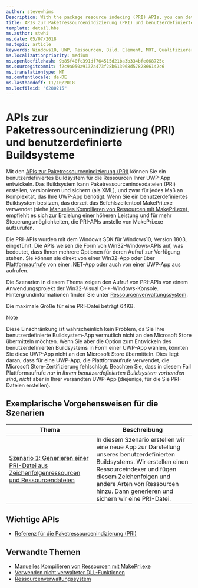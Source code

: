 ```yaml
---
author: stevewhims
Description: With the package resource indexing (PRI) APIs, you can develop a custom build system for your UWP app's resources. The build system will be able to create, version, and dump PRI files to whatever level of complexity your UWP app needs.
title: APIs zur Paketressourcenindizierung (PRI) und benutzerdefinierte Buildsysteme
template: detail.hbs
ms.author: stwhi
ms.date: 05/07/2018
ms.topic: article
keywords: Windows10, UWP, Ressourcen, Bild, Element, MRT, Qualifizierer
ms.localizationpriority: medium
ms.openlocfilehash: 9b85f40fc391df764515d21ba3b334bfe068725c
ms.sourcegitcommit: f2c9a050a9137a473f28b613968d5782866142c6
ms.translationtype: MT
ms.contentlocale: de-DE
ms.lasthandoff: 11/10/2018
ms.locfileid: "6280215"
---
```

# <a name="package-resource-indexing-pri-apis-and-custom-build-systems"></a>APIs zur Paketressourcenindizierung (PRI) und benutzerdefinierte Buildsysteme
Mit den [APIs zur Paketressourcenindizierung (PRI)](https://msdn.microsoft.com/library/windows/desktop/mt845690) können Sie ein benutzerdefiniertes Buildsystem für die Ressourcen Ihrer UWP-App entwickeln. Das Buildsystem kann Paketressourcenindexdateien (PRI) erstellen, versionieren und sichern (als XML), und zwar für jedes Maß an Komplexität, das Ihre UWP-App benötigt. Wenn Sie ein benutzerdefiniertes Buildsystem besitzen, das derzeit das Befehlszeilentool MakePri.exe verwendet (siehe [Manuelles Kompilieren von Ressourcen mit MakePri.exe](makepri-exe-command-options.md)), empfiehlt es sich zur Erzielung einer höheren Leistung und für mehr Steuerungsmöglichkeiten, die PRI-APIs anstelle von MakePri.exe aufzurufen.

Die PRI-APIs wurden mit dem Windows SDK für Windows10, Version 1803, eingeführt. Die APIs weisen die Form von Win32-Windows-APIs auf, was bedeutet, dass Ihnen mehrere Optionen für deren Aufruf zur Verfügung stehen. Sie können sie direkt von einer Win32-App oder über [Plattformaufrufe](/dotnet/framework/interop/consuming-unmanaged-dll-functions?branch=live) von einer .NET-App oder auch von einer UWP-App aus aufrufen.

Die Szenarien in diesem Thema zeigen den Aufruf von PRI-APIs von einem Anwendungsprojekt der Win32-Visual C++-Windows-Konsole. Hintergrundinformationen finden Sie unter [Ressourcenverwaltungssystem](resource-management-system.md).

Die maximale Größe für eine PRI-Datei beträgt 64KB.

> [!NOTE]
> Diese Einschränkung ist wahrscheinlich kein Problem, da Sie Ihre benutzerdefinierte Buildsystem-App vermutlich nicht an den Microsoft Store übermitteln möchten. Wenn Sie aber die Option zum Entwickeln des benutzerdefinierten Buildsystems in Form einer UWP-App wählen, könnten Sie diese UWP-App nicht an den Microsoft Store übermitteln. Dies liegt daran, dass für eine UWP-App, die Plattformaufrufe verwendet, die Microsoft Store-Zertifizierung fehlschlägt. Beachten Sie, dass in diesem Fall Plattformaufrufe *nur in Ihrem benutzerdefinierten Buildsystem vorhanden sind*, *nicht* aber in Ihrer versandten UWP-App (diejenige, für die Sie PRI-Dateien erstellen).

## <a name="scenario-walkthroughs"></a>Exemplarische Vorgehensweisen für die Szenarien
|Thema|Beschreibung|
|-|-|
|[Szenario 1: Generieren einer PRI-Datei aus Zeichenfolgenressourcen und Ressourcendateien](pri-apis-scenario-1.md)|In diesem Szenario erstellen wir eine neue App zur Darstellung unseres benutzerdefinierten Buildsystems. Wir erstellen einen Ressourceindexer und fügen diesem Zeichenfolgen und andere Arten von Ressourcen hinzu. Dann generieren und sichern wir eine PRI-Datei.|

## <a name="important-apis"></a>Wichtige APIs
* [Referenz für die Paketressourcenindizierung (PRI)](https://msdn.microsoft.com/library/windows/desktop/mt845690)

## <a name="related-topics"></a>Verwandte Themen
* [Manuelles Kompilieren von Ressourcen mit MakePri.exe](makepri-exe-command-options.md)
* [Verwenden nicht verwalteter DLL-Funktionen](/dotnet/framework/interop/consuming-unmanaged-dll-functions?branch=live)
* [Ressourcenverwaltungssystem](resource-management-system.md)
